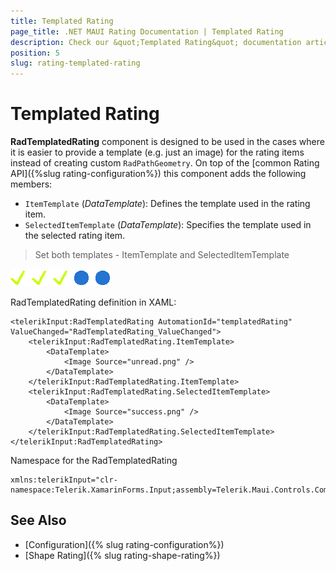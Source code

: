 ```yaml
---
title: Templated Rating
page_title: .NET MAUI Rating Documentation | Templated Rating
description: Check our &quot;Templated Rating&quot; documentation article for Telerik Rating for .NET MAUI.
position: 5
slug: rating-templated-rating
---
```


# Templated Rating

**RadTemplatedRating** component is designed to be used in the cases where it is easier to provide a template (e.g. just an image) for the rating items instead of creating custom `RadPathGeometry`. On top of the [common Rating API]({%slug rating-configuration%}) this component adds the following members:

* `ItemTemplate` (*DataTemplate*): Defines the template used in the rating item.
* `SelectedItemTemplate` (*DataTemplate*): Specifies the template used in the selected rating item.

> Set both templates - ItemTemplate and SelectedItemTemplate

![](images/rating-templates.png)

RadTemplatedRating definition in XAML:

```XAML
<telerikInput:RadTemplatedRating AutomationId="templatedRating" ValueChanged="RadTemplatedRating_ValueChanged">
    <telerikInput:RadTemplatedRating.ItemTemplate>
        <DataTemplate>
            <Image Source="unread.png" />
        </DataTemplate>
    </telerikInput:RadTemplatedRating.ItemTemplate>
    <telerikInput:RadTemplatedRating.SelectedItemTemplate>
        <DataTemplate>
            <Image Source="success.png" />
        </DataTemplate>
    </telerikInput:RadTemplatedRating.SelectedItemTemplate>
</telerikInput:RadTemplatedRating>
```

Namespace for the RadTemplatedRating

```XAML
xmlns:telerikInput="clr-namespace:Telerik.XamarinForms.Input;assembly=Telerik.Maui.Controls.Compatibility"  
```

## See Also

- [Configuration]({% slug rating-configuration%})
- [Shape Rating]({% slug rating-shape-rating%})
